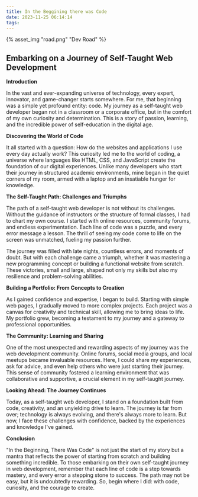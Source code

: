 ```yaml
---
title: In the Beggining there was Code
date: 2023-11-25 06:14:14
tags:
---
```

{% asset_img "road.png" "Dev Road" %}




## Embarking on a Journey of Self-Taught Web Development


**Introduction**

In the vast and ever-expanding universe of technology, every expert, innovator, and game-changer starts somewhere. For me, that beginning was a simple yet profound entity: code. My journey as a self-taught web developer began not in a classroom or a corporate office, but in the comfort of my own curiosity and determination. This is a story of passion, learning, and the incredible power of self-education in the digital age.

**Discovering the World of Code**

It all started with a question: How do the websites and applications I use every day actually work? This curiosity led me to the world of coding, a universe where languages like HTML, CSS, and JavaScript create the foundation of our digital experiences. Unlike many developers who start their journey in structured academic environments, mine began in the quiet corners of my room, armed with a laptop and an insatiable hunger for knowledge.

**The Self-Taught Path: Challenges and Triumphs**

The path of a self-taught web developer is not without its challenges. Without the guidance of instructors or the structure of formal classes, I had to chart my own course. I started with online resources, community forums, and endless experimentation. Each line of code was a puzzle, and every error message a lesson. The thrill of seeing my code come to life on the screen was unmatched, fueling my passion further.

The journey was filled with late nights, countless errors, and moments of doubt. But with each challenge came a triumph, whether it was mastering a new programming concept or building a functional website from scratch. These victories, small and large, shaped not only my skills but also my resilience and problem-solving abilities.

**Building a Portfolio: From Concepts to Creation**

As I gained confidence and expertise, I began to build. Starting with simple web pages, I gradually moved to more complex projects. Each project was a canvas for creativity and technical skill, allowing me to bring ideas to life. My portfolio grew, becoming a testament to my journey and a gateway to professional opportunities.

**The Community: Learning and Sharing**

One of the most unexpected and rewarding aspects of my journey was the web development community. Online forums, social media groups, and local meetups became invaluable resources. Here, I could share my experiences, ask for advice, and even help others who were just starting their journey. This sense of community fostered a learning environment that was collaborative and supportive, a crucial element in my self-taught journey.

**Looking Ahead: The Journey Continues**

Today, as a self-taught web developer, I stand on a foundation built from code, creativity, and an unyielding drive to learn. The journey is far from over; technology is always evolving, and there's always more to learn. But now, I face these challenges with confidence, backed by the experiences and knowledge I've gained.

**Conclusion**

"In the Beginning, There Was Code" is not just the start of my story but a mantra that reflects the power of starting from scratch and building something incredible. To those embarking on their own self-taught journey in web development, remember that each line of code is a step towards mastery, and every error a stepping stone to success. The path may not be easy, but it is undoubtedly rewarding. So, begin where I did: with code, curiosity, and the courage to create.